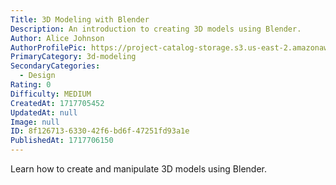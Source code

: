 ```yaml
---
Title: 3D Modeling with Blender
Description: An introduction to creating 3D models using Blender.
Author: Alice Johnson
AuthorProfilePic: https://project-catalog-storage.s3.us-east-2.amazonaws.com/images/pfp.png
PrimaryCategory: 3d-modeling
SecondaryCategories:
  - Design
Rating: 0
Difficulty: MEDIUM
CreatedAt: 1717705452
UpdatedAt: null
Image: null
ID: 8f126713-6330-42f6-bd6f-47251fd93a1e
PublishedAt: 1717706150
---
```


Learn how to create and manipulate 3D models using Blender.
